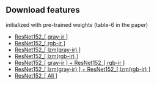 Download features
---

initialized with pre-trained weights (table-6 in the paper)

- [ResNet152_[ gray-ir ]](https://drive.google.com/file/d/1ZXb8iwB7wmSAglyd62VSaGcWbLDJpNY5/view?usp=sharing)
- [ResNet152_[ rgb-ir ]](https://drive.google.com/file/d/13ZvmPJGUSHC0DVjQd8sbhph8SiyPA5TN/view?usp=sharing)
- [ResNet152_[ lzm(gray-ir) ]](https://drive.google.com/file/d/10L7d2Y7U2_UCOfHZ-gqaI4TR748fiPpf/view?usp=sharing)
- [ResNet152_[ lzm(rgb-ir) ]](https://drive.google.com/file/d/1nroSiDfReeoGtWUv-UsdIYlFifeV-wng/view?usp=sharing)
- [ResNet152_[ gray-ir ] + ResNet152_[ rgb-ir ]](https://drive.google.com/file/d/16if6cGv0_A6nL5DoYLOl240phsSNfI_D/view?usp=sharing)
- [ResNet152_[ lzm(gray-ir) ] + ResNet152_[ lzm(rgb-ir) ]](https://drive.google.com/file/d/1KvaYWptCYk-mL_pE9ShAowysq2N5f3fH/view?usp=sharing)
- [ResNet152_[ All ]](https://drive.google.com/file/d/1A1353wFDaSRiPMTNilvR8Vh0CKhsbC8B/view?usp=sharing)
